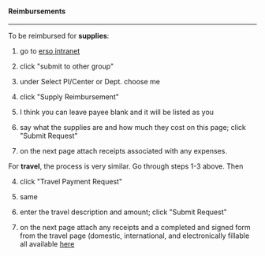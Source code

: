 #### Reimbursements
---------------

To be reimbursed for **supplies**:

1. go to [erso intranet](https://www.erso.berkeley.edu/buy/searchOrder.php)

2. click "submit to other group"

3. under Select PI/Center or Dept. choose me

4. click "Supply Reimbursement"

5. I think you can leave payee blank and it will be listed as you

6. say what the supplies are and how much they cost on this page; click "Submit
Request"

7. on the next page attach receipts associated with any expenses.

 

For **travel**, the process is very similar. Go through steps 1-3 above. Then

4. click "Travel Payment Request"

5. same

6. enter the travel description and amount; click "Submit Request"

7. on the next page attach any receipts and a completed and signed form
from the travel page (domestic, international, and electronically fillable all
available [here](http://sharedservices.berkeley.edu/finance/forms/)
